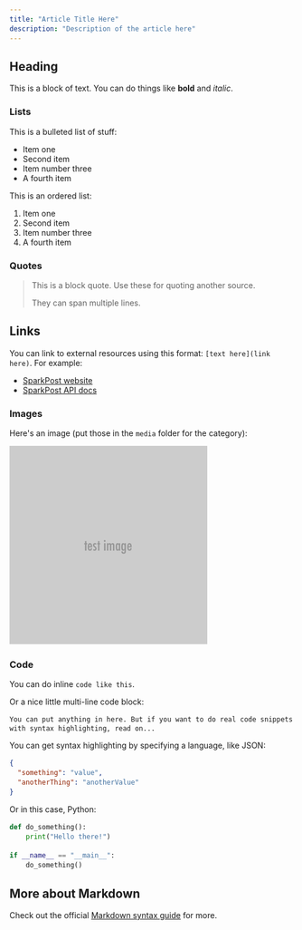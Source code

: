 ```yaml
---
title: "Article Title Here"
description: "Description of the article here"
---
```


## Heading

This is a block of text. You can do things like **bold** and *italic*.

### Lists

This is a bulleted list of stuff:

* Item one
* Second item
* Item number three
* A fourth item

This is an ordered list:

1. Item one
1. Second item
1. Item number three
1. A fourth item

### Quotes

> This is a block quote. Use these for quoting another source.
>
> They can span multiple lines.

## Links

You can link to external resources using this format: `[text here](link here)`. For example:

* [SparkPost website](https://www.sparkpost.com)
* [SparkPost API docs](https://developers.sparkpost.com/api)

### Images

Here's an image (put those in the `media` folder for the category):

![Alternative text here](media/example.png)

### Code

You can do inline `code like this`.

Or a nice little multi-line code block:

```
You can put anything in here. But if you want to do real code snippets with syntax highlighting, read on...
```

You can get syntax highlighting by specifying a language, like JSON:

```json
{
  "something": "value",
  "anotherThing": "anotherValue"
}
```

Or in this case, Python:

```python
def do_something():
    print("Hello there!")

if __name__ == "__main__":
    do_something()
```

## More about Markdown

Check out the official [Markdown syntax guide](https://daringfireball.net/projects/markdown/syntax) for more.
